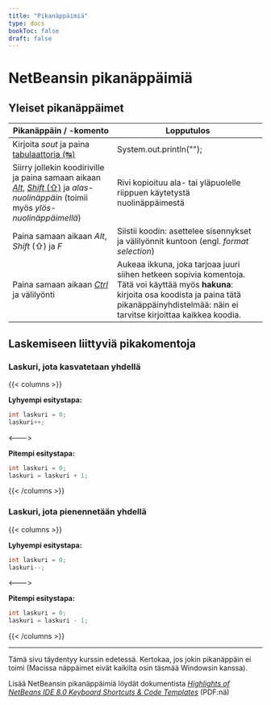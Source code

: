 ```yaml
---
title: "Pikanäppäimiä"
type: docs
bookToc: false
draft: false
---
```


# NetBeansin pikanäppäimiä

## Yleiset pikanäppäimet

Pikanäppäin / -komento | Lopputulos
--- | --- 
Kirjoita *sout* ja paina [tabulaattoria (↹)](https://fi.wikipedia.org/wiki/Tab_(n%C3%A4pp%C3%A4in)) | System.out.println("");
Siirry jollekin koodiriville ja paina samaan aikaan [*Alt*](https://fi.wikipedia.org/wiki/Alt), [*Shift* (⇧)](https://fi.wikipedia.org/wiki/Shift) ja *alas-nuolinäppäin* (toimii myös *ylös-nuolinäppäimellä*) | Rivi kopioituu ala- tai yläpuolelle riippuen käytetystä nuolinäppäimestä
Paina samaan aikaan *Alt*, *Shift* (⇧) ja *F* | Siistii koodin: asettelee sisennykset ja välilyönnit kuntoon (engl. *format selection*)
Paina samaan aikaan [*Ctrl*](https://en.wikipedia.org/wiki/Control_key) ja välilyönti | Aukeaa ikkuna, joka tarjoaa juuri siihen hetkeen sopivia komentoja. Tätä voi käyttää myös **hakuna**: kirjoita osa koodista ja paina tätä pikanäppäinyhdistelmää: näin ei tarvitse kirjoittaa kaikkea koodia.

## Laskemiseen liittyviä pikakomentoja

### Laskuri, jota kasvatetaan yhdellä

{{< columns >}} <!-- begin columns block -->

**Lyhyempi esitystapa:**

```java
int laskuri = 0;
laskuri++;
``` 
<---> <!-- magic sparator, between columns -->

**Pitempi esitystapa:**

```java
int laskuri = 0;
laskuri = laskuri + 1;
``` 

{{< /columns >}}

### Laskuri, jota pienennetään yhdellä

{{< columns >}} <!-- begin columns block -->

**Lyhyempi esitystapa:**

```java
int laskuri = 0;
laskuri--;
``` 
<---> <!-- magic sparator, between columns -->

**Pitempi esitystapa:**

```java
int laskuri = 0;
laskuri = laskuri - 1;
``` 

{{< /columns >}}

---
Tämä sivu täydentyy kurssin edetessä. Kertokaa, jos jokin pikanäppäin ei toimi (Macissa näppäimet eivät kaikilta osin täsmää Windowsin kanssa).

Lisää NetBeansin pikanäppäimiä löydät dokumentista [*Highlights of NetBeans IDE 8.0 Keyboard Shortcuts & Code Templates*](https://netbeans.org/project_downloads/usersguide/shortcuts-80.pdf) (PDF:nä)